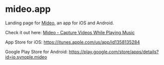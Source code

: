 # mideo.app

Landing page for [Mideo](https://mideo.app), an app for iOS and Android.

Check it out here: [Mideo - Capture Videos While Playing Music](https://mideo.app)

App Store for iOS: https://itunes.apple.com/us/app/id1358135284

Google Play Store for Android: https://play.google.com/store/apps/details?id=io.synople.mideo
